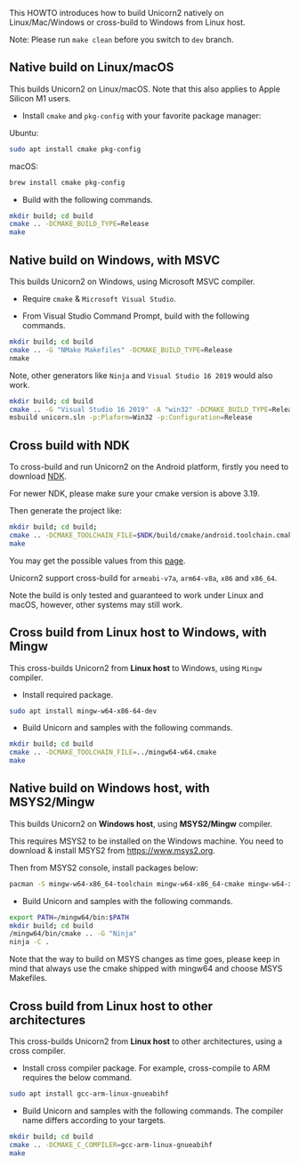 This HOWTO introduces how to build Unicorn2 natively on Linux/Mac/Windows or cross-build to Windows from Linux host.

Note: Please run `make clean` before you switch to `dev` branch.

## Native build on Linux/macOS

This builds Unicorn2 on Linux/macOS. Note that this also applies to Apple Silicon M1 users.

- Install `cmake` and `pkg-config` with your favorite package manager:

Ubuntu:

``` bash
sudo apt install cmake pkg-config
```

macOS:

```bash
brew install cmake pkg-config
```

- Build with the following commands.

```bash
mkdir build; cd build
cmake .. -DCMAKE_BUILD_TYPE=Release
make
```

## Native build on Windows, with MSVC

This builds Unicorn2 on Windows, using Microsoft MSVC compiler.

- Require `cmake` & `Microsoft Visual Studio`.

- From Visual Studio Command Prompt, build with the following commands.

```bash
mkdir build; cd build
cmake .. -G "NMake Makefiles" -DCMAKE_BUILD_TYPE=Release
nmake
```

Note, other generators like `Ninja` and `Visual Studio 16 2019` would also work.

```bash
mkdir build; cd build
cmake .. -G "Visual Studio 16 2019" -A "win32" -DCMAKE_BUILD_TYPE=Release
msbuild unicorn.sln -p:Plaform=Win32 -p:Configuration=Release
```

## Cross build with NDK

To cross-build and run Unicorn2 on the Android platform, firstly you need to download [NDK](https://developer.android.com/ndk/downloads).

For newer NDK, please make sure your cmake version is above 3.19.

Then generate the project like:

```bash
mkdir build; cd build;
cmake .. -DCMAKE_TOOLCHAIN_FILE=$NDK/build/cmake/android.toolchain.cmake -DANDROID_ABI=$ABI -DANDROID_NATIVE_API_LEVEL=$MINSDKVERSION
make
```

You may get the possible values from this [page](https://developer.android.com/ndk/guides/cmake).

Unicorn2 support cross-build for `armeabi-v7a`, `arm64-v8a`, `x86` and `x86_64`.

Note the build is only tested and guaranteed to work under Linux and macOS, however, other systems may still work.

## Cross build from Linux host to Windows, with Mingw

This cross-builds Unicorn2 from **Linux host** to Windows, using `Mingw` compiler.

- Install required package.

```bash
sudo apt install mingw-w64-x86-64-dev
```

- Build Unicorn and samples with the following commands.

```bash
mkdir build; cd build
cmake .. -DCMAKE_TOOLCHAIN_FILE=../mingw64-w64.cmake
make
```

## Native build on Windows host, with MSYS2/Mingw

This builds Unicorn2 on **Windows host**, using **MSYS2/Mingw** compiler.

This requires MSYS2 to be installed on the Windows machine. You need to download & install MSYS2 from https://www.msys2.org.

Then from MSYS2 console, install packages below:

```bash
pacman -S mingw-w64-x86_64-toolchain mingw-w64-x86_64-cmake mingw-w64-x86_64-ninja
```

- Build Unicorn and samples with the following commands.

```bash
export PATH=/mingw64/bin:$PATH
mkdir build; cd build
/mingw64/bin/cmake .. -G "Ninja"
ninja -C .
```

Note that the way to build on MSYS changes as time goes, please keep in mind that always use the cmake shipped with mingw64 and choose MSYS Makefiles.

## Cross build from Linux host to other architectures

This cross-builds Unicorn2 from **Linux host** to other architectures, using a cross compiler.

- Install cross compiler package. For example, cross-compile to ARM requires the below command.

```bash
sudo apt install gcc-arm-linux-gnueabihf
```

- Build Unicorn and samples with the following commands. The compiler name differs according to your targets.

```bash
mkdir build; cd build
cmake .. -DCMAKE_C_COMPILER=gcc-arm-linux-gnueabihf
make
```
